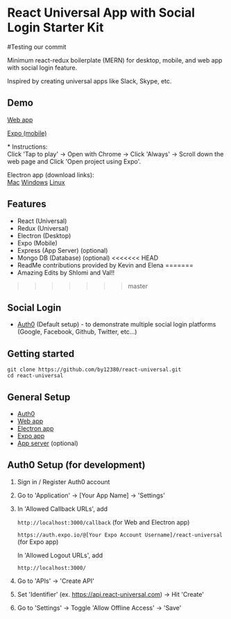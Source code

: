 # React Universal App with Social Login Starter Kit

#Testing our commit

Minimum react-redux boilerplate (MERN) for desktop, mobile, and web app with social login feature.

Inspired by creating universal apps like Slack, Skype, etc.

## Demo
[Web app](https://react-universal-web.herokuapp.com/)

[Expo (mobile)](https://expo.io/appetize-simulator?url=https://expo.io/@by12380/react-universal)

\* Instructions:  
Click 'Tap to play' -> Open with Chrome -> Click 'Always' -> Scroll down the web page and Click 'Open project using Expo'.

Electron app (download links):  
[Mac](https://www.dropbox.com/s/2vnwx9dttz083or/react-universal-0.2.7.dmg?raw=1)
[Windows](https://www.dropbox.com/s/o97syfutahencpg/react-universal%20Setup%200.2.7.exe?raw=1)
[Linux](https://www.dropbox.com/s/zrd413nhrmhibqg/react-universal-0.2.7-x86_64.AppImage?raw=1)

## Features
- React (Universal)
- Redux (Universal)
- Electron (Desktop)
- Expo (Mobile)
- Express (App Server) (optional)
- Mongo DB (Database) (optional)
<<<<<<< HEAD
- ReadMe contributions provided by Kevin and Elena
=======
- Amazing Edits by Shlomi and Val!! 
>>>>>>> master

## Social Login
- [Auth0](https://auth0.com/) (Default setup) - to demonstrate multiple social login platforms (Google, Facebook, Github, Twitter, etc...)

## Getting started
```
git clone https://github.com/by12380/react-universal.git
cd react-universal
```
## General Setup
- [Auth0](#auth0-setup-for-development)
- [Web app](./Client/React/)
- [Electron app](./Client/Electron/)
- [Expo app](./Client/Expo/)
- [App server](./Server) (optional)

## Auth0 Setup (for development)
1. Sign in / Register Auth0 account
2. Go to 'Application' -> [Your App Name] -> 'Settings'
3.  In 'Allowed Callback URLs', add

    `http://localhost:3000/callback` (for Web and Electron app)

    `https://auth.expo.io/@[Your Expo Account Username]/react-universal` (for Expo app)

    In 'Allowed Logout URLs', add

    `http://localhost:3000/`

4.  Go to 'APIs' -> 'Create API'
5.  Set 'Identifier' (ex. https://api.react-universal.com) -> Hit 'Create'
6.  Go to 'Settings' -> Toggle 'Allow Offline Access' -> 'Save'
